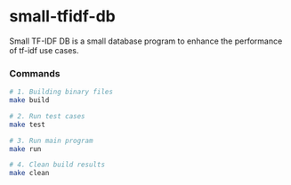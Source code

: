 # small-tfidf-db
Small TF-IDF DB is a small database program to enhance the performance of tf-idf use cases.

### Commands
```bash
# 1. Building binary files
make build

# 2. Run test cases
make test

# 3. Run main program
make run

# 4. Clean build results
make clean
```
